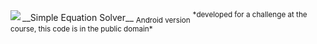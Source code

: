 <img align="left" src="http://png-1.findicons.com/files/icons/820/simply_google/128/google_android.png"/>
__Simple Equation Solver__ <sub>Android version</sub>  
<sup>*developed for a challenge at the course, this code is in the public domain*</sup>
